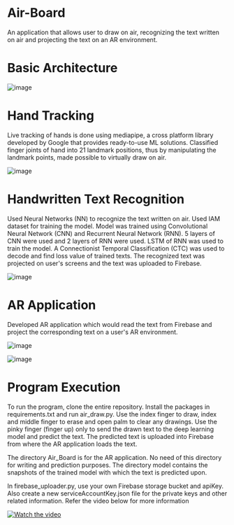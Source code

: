# Air-Board

An application that allows user to draw on air, recognizing the text written on air and projecting the text on an AR environment.

# Basic Architecture

![image](https://user-images.githubusercontent.com/53861812/172015157-a080fcc7-e7e9-4cd1-9dcd-bd363e210914.png)

# Hand Tracking

Live tracking of hands is done using mediapipe, a cross platform library developed by Google that provides ready-to-use ML solutions. Classified finger joints of hand into 21 landmark positions, thus by manipulating the landmark points, made possible to virtually draw on air.

![image](https://user-images.githubusercontent.com/53861812/172015354-7be62537-913f-4656-a54b-a69d1224c073.png)

# Handwritten Text Recognition

Used Neural Networks (NN) to recognize the text written on air. Used IAM dataset for training the model. Model was trained using Convolutional Neural Network (CNN) and Recurrent Neural Network (RNN). 
5 layers of CNN were used and 2 layers of RNN were used. LSTM of RNN was used to train the model. A Connectionist Temporal Classification (CTC) was used to decode and find loss value of trained texts.
The recognized text was projected on user's screens and the text was uploaded to Firebase.

![image](https://user-images.githubusercontent.com/53861812/172015674-28c5ed49-bd56-457b-be90-d7a225113697.png)


# AR Application

Developed AR application which would read the text from Firebase and project the corresponding text on a user's AR environment.

![image](https://user-images.githubusercontent.com/53861812/172015770-13932b8c-3df2-4039-be05-903a36c98be0.png)

![image](https://user-images.githubusercontent.com/53861812/172015762-153fcb80-72a5-4590-b78e-07f38d4389d3.png)


# Program Execution

To run the program, clone the entire repository. Install the packages in requirements.txt and run air_draw.py. Use the index finger to draw, index and middle finger to erase and open palm to clear any drawings. Use the pinky finger (finger up) only to send the drawn text to the deep learning model and predict the text. The predicted text is uploaded into Firebase from where the AR application loads the text.

The directory Air_Board is for the AR application. No need of this directory for writing and prediction purposes.
The directory model contains the snapshots of the trained model with which the text is predicted upon.

In firebase_uploader.py, use your own Firebase storage bucket and apiKey. Also create a new serviceAccountKey.json file for the private keys and other related information. Refer the video below for more information

[![Watch the video](https://i.ytimg.com/an_webp/gLyaR3KPYt4/mqdefault_6s.webp?du=3000&sqp=CNCugZYG&rs=AOn4CLDY4abUCT-B_vUh4XkxOzJjqBtRdA)](https://www.youtube.com/watch?v=gLyaR3KPYt4)
